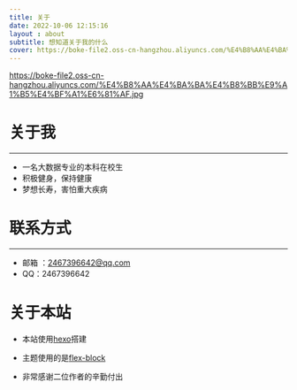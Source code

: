 ```yaml
---
title: 关于
date: 2022-10-06 12:15:16
layout : about
subtitle: 想知道关于我的什么
cover: https://boke-file2.oss-cn-hangzhou.aliyuncs.com/%E4%B8%AA%E4%BA%BA%E4%B8%BB%E9%A1%B5%E5%A3%81%E7%BA%B8.jpg
---
```


https://boke-file2.oss-cn-hangzhou.aliyuncs.com/%E4%B8%AA%E4%BA%BA%E4%B8%BB%E9%A1%B5%E4%BF%A1%E6%81%AF.jpg

# 关于我

---

- 一名大数据专业的本科在校生
- 积极健身，保持健康
- 梦想长寿，害怕重大疾病

# 联系方式

---

- 邮箱 ：2467396642@qq.com
- QQ：2467396642

# 关于本站

- 本站使用[hexo](https://hexo.io/zh-cn/)搭建

- 主题使用的是[flex-block](https://github.com/miiiku/flex-block)

- 非常感谢二位作者的辛勤付出
